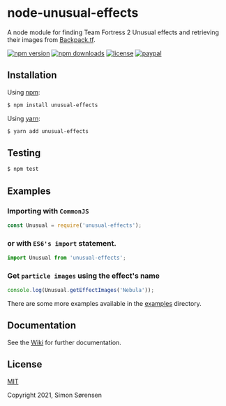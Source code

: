 # node-unusual-effects
A node module for finding Team Fortress 2 Unusual effects and retrieving their images from [Backpack.tf](https://backpack.tf/developer/particles).

[![npm version](https://img.shields.io/npm/v/unusual-effects.svg)](https://npmjs.com/package/unusual-effects)
[![npm downloads](https://img.shields.io/npm/dm/unusual-effects.svg)](https://npmjs.com/package/unusual-effects)
[![license](https://img.shields.io/npm/l/unusual-effects.svg)](https://github.com/SnaBe/node-unusual-effects/blob/master/LICENSE)
[![paypal](https://img.shields.io/badge/paypal-donate-yellow.svg)](https://www.paypal.me/snabe)

## Installation

Using [npm](https://www.npmjs.com/package/unusual-effects):
```bash
$ npm install unusual-effects
```

Using [yarn](https://yarnpkg.com/package/unusual-effects):

```bash
$ yarn add unusual-effects
```

## Testing 
```bash
$ npm test
```

## Examples

### Importing with `CommonJS`

```js
const Unusual = require('unusual-effects');
```

### or with `ES6's import` statement.

```js
import Unusual from 'unusual-effects';
```

### Get `particle images` using the effect's name

```js
console.log(Unusual.getEffectImages('Nebula'));
```

There are some more examples available in the [examples](https://github.com/SnaBe/node-unusual-effects/tree/master/examples) directory.

## Documentation

See the [Wiki](https://github.com/SnaBe/node-unusual-effects/wiki) for further documentation.

## License

[MIT](LICENSE)

Copyright 2021, Simon Sørensen